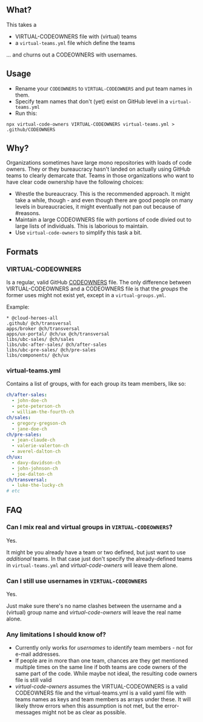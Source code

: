 ## What?

This takes a

- VIRTUAL-CODEOWNERS file with (virtual) teams
- a `virtual-teams.yml` file which define the teams

... and churns out a CODEOWNERS with usernames.

## Usage

- Rename your `CODEOWNERS` to `VIRTUAL-CODEOWNERS` and put team names in them.
- Specify team names that don't (yet) exist on GitHub level in a `virtual-teams.yml`
- Run this:

```
npx virtual-code-owners VIRTUAL-CODEOWNERS virtual-teams.yml > .github/CODEOWNERS
```

## Why?

Organizations sometimes have large mono repositories with loads of code owners.
They or they bureaucracy hasn't landed on actually using GitHub teams to clearly
demarcate that. Teams in those organizations who want to have clear code ownership
have the following choices:

- Wrestle the bureaucracy. This is the recommended approach. It might take a
  while, though - and even though there are good people on many levels in
  bureaucracies, it might eventually not pan out because of #reasons.
- Maintain a large CODEOWNERS file with portions of code divied out to large
  lists of individuals. This is laborious to maintain.
- Use `virtual-code-owners` to simplify this task a bit.

## Formats

### VIRTUAL-CODEOWNERS

Is a regular, valid GitHub [CODEOWNERS](https://docs.github.com/en/repositories/managing-your-repositorys-settings-and-features/customizing-your-repository/about-code-owners#codeowners-and-branch-protection) file.
The only difference between VIRTUAL-CODEOWNERS and a CODEOWNERS file is that
the _groups_ the former uses might not exist yet, except in a `virtual-groups.yml`.

Example:

```
* @cloud-heroes-all
.github/ @ch/transversal
apps/broker @ch/transversal
apps/ux-portal/ @ch/ux @ch/transversal
libs/ubc-sales/ @ch/sales
libs/ubc-after-sales/ @ch/after-sales
libs/ubc-pre-sales/ @ch/pre-sales
libs/components/ @ch/ux
```

### virtual-teams.yml

Contains a list of groups, with for each group its team members, like so:

```yaml
ch/after-sales:
  - john-doe-ch
  - pete-peterson-ch
  - william-the-fourth-ch
ch/sales:
  - gregory-gregson-ch
  - jane-doe-ch
ch/pre-sales:
  - jean-claude-ch
  - valerie-valerton-ch
  - averel-dalton-ch
ch/ux:
  - davy-davidson-ch
  - john-johnson-ch
  - joe-dalton-ch
ch/transversal:
  - luke-the-lucky-ch
# etc
```

## FAQ

### Can I mix real and virtual groups in `VIRTUAL-CODEOWNERS`?

Yes.

It might be you already have a team or two defined, but just want to use
_additional_ teams. In that case just don't specify the already-defined teams
in `virtual-teams.yml` and _virtual-code-owners_ will leave them alone.

### Can I still use usernames in `VIRTUAL-CODEOWNERS`

Yes.

Just make sure there's no name clashes between the username and a (virtual)
group name and _virtual-code-owners_ will leave the real name alone.

### Any limitations I should know of?

- Currently only works for _usernames_ to identify team members - not for e-mail addresses.
- If people are in more than one team, chances are they get mentioned multiple
  times on the same line if both teams are code owners of the same part of the
  code. While maybe not ideal, the resulting code owners file is still valid
- _virtual-code-owners_ assumes the VIRTUAL-CODEOWNERS is a valid CODEOWNERS file
  and the virtual-teams.yml is a valid yaml file with teams names as keys and
  team members as arrays under these. It will likely throw errors when this
  assumption is not met, but the error-messages might not be as clear as possible.

